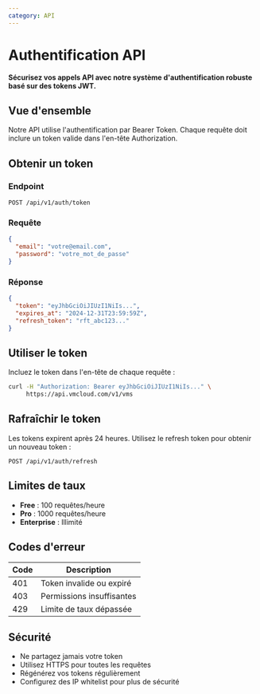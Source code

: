 ```yaml
---
category: API
---
```


# Authentification API

**Sécurisez vos appels API avec notre système d'authentification robuste basé sur des tokens JWT.**

## Vue d'ensemble

Notre API utilise l'authentification par Bearer Token. Chaque requête doit inclure un token valide dans l'en-tête Authorization.

## Obtenir un token

### Endpoint
```
POST /api/v1/auth/token
```

### Requête
```json
{
  "email": "votre@email.com",
  "password": "votre_mot_de_passe"
}
```

### Réponse
```json
{
  "token": "eyJhbGciOiJIUzI1NiIs...",
  "expires_at": "2024-12-31T23:59:59Z",
  "refresh_token": "rft_abc123..."
}
```

## Utiliser le token

Incluez le token dans l'en-tête de chaque requête :

```bash
curl -H "Authorization: Bearer eyJhbGciOiJIUzI1NiIs..." \
     https://api.vmcloud.com/v1/vms
```

## Rafraîchir le token

Les tokens expirent après 24 heures. Utilisez le refresh token pour obtenir un nouveau token :

```
POST /api/v1/auth/refresh
```

## Limites de taux

- **Free** : 100 requêtes/heure
- **Pro** : 1000 requêtes/heure
- **Enterprise** : Illimité

## Codes d'erreur

| Code | Description |
|------|-------------|
| 401 | Token invalide ou expiré |
| 403 | Permissions insuffisantes |
| 429 | Limite de taux dépassée |

## Sécurité

- Ne partagez jamais votre token
- Utilisez HTTPS pour toutes les requêtes
- Régénérez vos tokens régulièrement
- Configurez des IP whitelist pour plus de sécurité